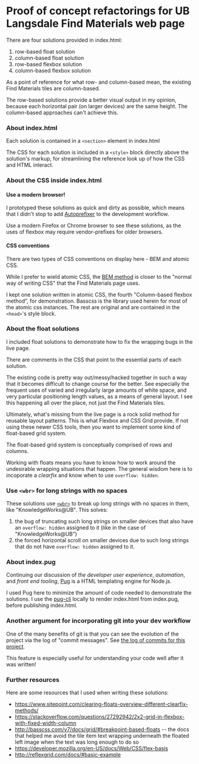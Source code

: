 # Proof of concept refactorings for UB Langsdale Find Materials web page

There are four solutions provided in index.html:

1.  row-based float solution
2.  column-based float solution
3.  row-based flexbox solution
4.  column-based flexbox solution

As a point of reference for what row- and column-based mean, the existing Find Materials tiles are column-based.

The row-based solutions provide a better visual output in my opinion, because each horizontal pair (on larger devices) are the same height. The column-based approaches can't achieve this.

### About index.html

Each solution is contained in a `<section>` element in index.html

The CSS for each solution is included in a `<style>` block directly above the solution's markup, for streamlining the reference look up of how the CSS and HTML interact.

### About the CSS inside index.html

#### Use a modern browser!

I prototyped these solutions as quick and dirty as possible, which means that I didn't stop to add [Autoprefixer](https://github.com/postcss/autoprefixer) to the development workflow.

Use a modern Firefox or Chrome browser to see these solutions, as the uses of flexbox may require vendor-prefixes for older browsers.

#### CSS conventions

There are two types of CSS conventions on display here - BEM and atomic CSS.

While I prefer to wield atomic CSS, the [BEM method](https://en.bem.info/methodology/) is closer to the "normal way of writing CSS" that the Find Materials page uses.

I kept one solution written in atomic CSS, the fourth "Column-based flexbox method", for demonstration. Basscss is the library used herein for most of the atomic css instances. The rest are original and are contained in the `<head>`'s style block.

### About the float solutions

I included float solutions to demonstrate how to fix the wrapping bugs in the live page.

There are comments in the CSS that point to the essential parts of each solution.

The existing code is pretty way out/messy/hacked together in such a way that it becomes difficult to change course for the better. See especially the frequent uses of varied and irregularly large amounts of white space, and very particular positioning length values, as a means of general layout. I see this happening all over the place, not just the Find Materials tiles.

Ultimately, what's missing from the live page is a rock solid method for reusable layout patterns. This is what Flexbox and CSS Grid provide. If not using these newer CSS tools, then you want to implement some kind of float-based grid system.

The float-based grid system is conceptually comprised of rows and columns.

Working with floats means you have to know how to work around the undesirable wrapping situations that happen. The general wisdom here is to incoporate a _clearfix_ and know when to use `overflow: hidden`.

### Use `<wbr>` for long strings with no spaces

These solutions use [`<wbr>`](https://developer.mozilla.org/en-US/docs/Web/HTML/Element/wbr) to break up long strings with no spaces in them, like "KnowledgeWorks@UB". This solves:

1.  the bug of truncating such long strings on smaller devices that also have an `overflow: hidden` assigned to it (like in the case of "KnowledgeWorks@UB")
2.  the forced horizontal scroll on smaller devices due to such long strings that do not have `overflow: hidden` assigned to it.

### About index.pug

Continuing our discussion of _the developer user experience_, _automation_, and _front end tooling_, [Pug](https://pugjs.org/) is a HTML templating engine for Node.js.

I used Pug here to minimize the amount of code needed to demonstrate the solutions. I use the [pug-cli](https://github.com/pugjs/pug-cli) locally to render index.html from index.pug, before publishing index.html.

### Another argument for incorporating git into your dev workflow

One of the many benefits of git is that you can see the evolution of the project via the log of "commit messages". See [the log of commits for this project](https://github.com/brianzelip/langsdale/commits/master).

This feature is especially useful for understanding your code well after it was written!

### Further resources

Here are some resources that I used when writing these solutions:

* https://www.sitepoint.com/clearing-floats-overview-different-clearfix-methods/
* https://stackoverflow.com/questions/27292942/2x2-grid-in-flexbox-with-fixed-width-column
* http://basscss.com/v7/docs/grid/#breakpoint-based-floats -- the docs that helped me avoid the tile item text wrapping underneath the floated left image when the text was long enough to do so
* https://developer.mozilla.org/en-US/docs/Web/CSS/flex-basis
* http://reflexgrid.com/docs/#basic-example
